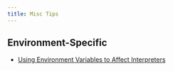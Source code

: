 ```yaml
---
title: Misc Tips
---
```


## Environment-Specific

* [Using Environment Variables to Affect Interpreters](https://www.elttam.com/blog/env/)
